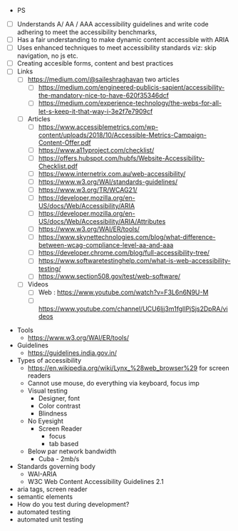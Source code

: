 - PS 
- [ ] Understands A/ AA / AAA accessibility guidelines and write code adhering to meet the accessibility benchmarks,
- [ ] Has a fair understanding to make dynamic content accessible with ARIA
- [ ] Uses enhanced techniques to meet accessibility standards viz: skip navigation, no js etc.
- [ ] Creating accesible forms, content and best practices
- [ ] Links
	- [ ] https://medium.com/@saileshraghavan two articles
		- [ ] https://medium.com/engineered-publicis-sapient/accessibility-the-mandatory-nice-to-have-620f35346dcf
		- [ ] https://medium.com/experience-technology/the-webs-for-all-let-s-keep-it-that-way-i-3e2f7e7909cf
	- [ ] Articles
		- [ ] https://www.accessiblemetrics.com/wp-content/uploads/2018/10/Accessible-Metrics-Campaign-Content-Offer.pdf
		- [ ] https://www.a11yproject.com/checklist/
		- [ ] https://offers.hubspot.com/hubfs/Website-Accessibility-Checklist.pdf
		- [ ] https://www.internetrix.com.au/web-accessibility/
		- [ ] https://www.w3.org/WAI/standards-guidelines/
		- [ ] https://www.w3.org/TR/WCAG21/
		- [ ] https://developer.mozilla.org/en-US/docs/Web/Accessibility/ARIA
		- [ ] https://developer.mozilla.org/en-US/docs/Web/Accessibility/ARIA/Attributes
		- [ ] https://www.w3.org/WAI/ER/tools/
		- [ ] https://www.skynettechnologies.com/blog/what-difference-between-wcag-compliance-level-aa-and-aaa
		- [ ] https://developer.chrome.com/blog/full-accessibility-tree/
		- [ ] https://www.softwaretestinghelp.com/what-is-web-accessibility-testing/
		- [ ] https://www.section508.gov/test/web-software/
	- [ ] Videos
		- [ ] Web : https://www.youtube.com/watch?v=F3L6n6N9U-M
		- [ ] https://www.youtube.com/channel/UCU6ljj3m1fglIPjSjs2DpRA/videos
- Tools
	- https://www.w3.org/WAI/ER/tools/
- Guidelines 
	- https://guidelines.india.gov.in/
- Types of accessibility
	- https://en.wikipedia.org/wiki/Lynx_%28web_browser%29 for screen readers
	- Cannot use mouse, do everything via keyboard, focus imp
	- Visual testing
		- Designer, font
		- Color contrast
		- Blindness
	- No Eyesight
		- Screen Reader
			- focus
			- tab based
	- Below par network bandwidth
		- Cuba - 2mb/s
-	Standards governing body
	- WAI-ARIA
	- W3C Web Content Accessibility Guidelines 2.1
-	aria tags, screen reader
-	semantic elements
-	How do you test during development?
-	automated testing
-	automated unit testing